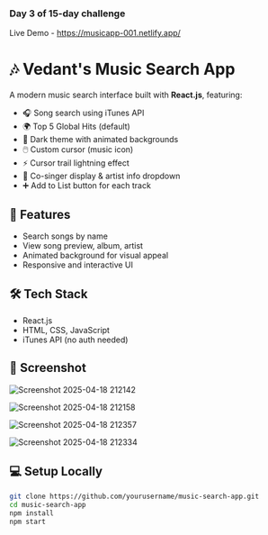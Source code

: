 ### Day 3 of 15-day challenge

Live Demo - https://musicapp-001.netlify.app/

# 🎶 Vedant's Music Search App

A modern music search interface built with **React.js**, featuring:
- 🎧 Song search using iTunes API
- 🌍 Top 5 Global Hits (default)
- 🎨 Dark theme with animated backgrounds
- 🖱️ Custom cursor (music icon)
- ⚡ Cursor trail lightning effect
- 🎤 Co-singer display & artist info dropdown
- ➕ Add to List button for each track

## 🚀 Features

- Search songs by name
- View song preview, album, artist
- Animated background for visual appeal
- Responsive and interactive UI

## 🛠 Tech Stack

- React.js
- HTML, CSS, JavaScript
- iTunes API (no auth needed)

## 📸 Screenshot

![Screenshot 2025-04-18 212142](https://github.com/user-attachments/assets/1893cd36-0d32-4785-afbc-b8252b9a214d)

![Screenshot 2025-04-18 212158](https://github.com/user-attachments/assets/a1c384a3-583b-4de0-8a0a-5c7d8f10e3d5)

![Screenshot 2025-04-18 212357](https://github.com/user-attachments/assets/d8884adf-0edb-4e5b-9688-ea97f59bf745)

![Screenshot 2025-04-18 212334](https://github.com/user-attachments/assets/65074b93-541c-4e14-9b7d-2399f223615b)




## 💻 Setup Locally

```bash
git clone https://github.com/yourusername/music-search-app.git
cd music-search-app
npm install
npm start
